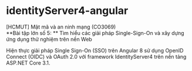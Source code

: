 # identityServer4-angular

[HCMUT] Mật mã và an ninh mạng (CO3069) </br>
**Bài tập lớn số 5: ** Tìm hiểu các giải pháp Single-Sign-On và xây dựng ứng dụng thử nghiệm trên nền Web

Hiện thực giải pháp Single Sign-On (SSO) trên Angular 8 sử dụng OpenID Connect (OIDC) và OAuth 2.0 với framework IdentityServer4 trên nền tảng ASP.NET Core 3.1.
